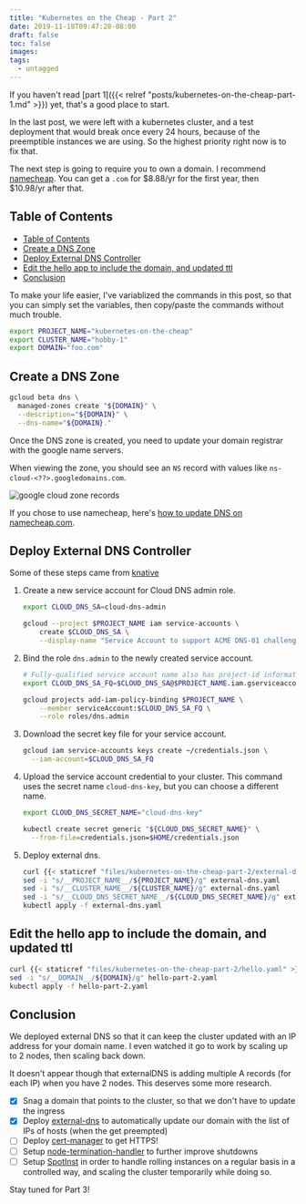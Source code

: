 ```yaml
---
title: "Kubernetes on the Cheap - Part 2"
date: 2019-11-18T09:47:28-08:00
draft: false
toc: false
images:
tags: 
  - untagged
---
```


If you haven't read [part 1]({{< relref "posts/kubernetes-on-the-cheap-part-1.md" >}}) yet, that's a good place to start.

In the last post, we were left with a kubernetes cluster, and a test deployment that would break once every 24 hours, because of the preemptible instances we are using. So the highest priority right now is to fix that.

The next step is going to require you to own a domain. I recommend [namecheap](https://namecheap.com). You can get a `.com` for $8.88/yr for the first year, then $10.98/yr after that.

## Table of Contents

- [Table of Contents](#table-of-contents)
- [Create a DNS Zone](#create-a-dns-zone)
- [Deploy External DNS Controller](#deploy-external-dns-controller)
- [Edit the hello app to include the domain, and updated ttl](#edit-the-hello-app-to-include-the-domain-and-updated-ttl)
- [Conclusion](#conclusion)

To make your life easier, I've variablized the commands in this post, so that you can simply set the variables, then copy/paste the commands without much trouble.

```bash
export PROJECT_NAME="kubernetes-on-the-cheap"
export CLUSTER_NAME="hobby-1"
export DOMAIN="foo.com"
```

## Create a DNS Zone

```bash
gcloud beta dns \
  managed-zones create "${DOMAIN}" \
  --description="${DOMAIN}" \
  --dns-name="${DOMAIN}."
```

Once the DNS zone is created, you need to update your domain registrar with the google name servers.

When viewing the zone, you should see an `NS` record with values like `ns-cloud-<??>.googledomains.com`.

![google cloud zone records](https://cloud.google.com/dns/images/zone-records.png)

If you chose to use namecheap, here's [how to update DNS on namecheap.com](https://www.namecheap.com/support/knowledgebase/article.aspx/767/10/how-to-change-dns-for-a-domain).

## Deploy External DNS Controller

Some of these steps came from [knative](https://knative.dev/docs/serving/using-external-dns-on-gcp/)

1. Create a new service account for Cloud DNS admin role.

    ```bash
    export CLOUD_DNS_SA=cloud-dns-admin

    gcloud --project $PROJECT_NAME iam service-accounts \
        create $CLOUD_DNS_SA \
        --display-name "Service Account to support ACME DNS-01 challenge."
    ```

2. Bind the role `dns.admin` to the newly created service account.

    ```bash
    # Fully-qualified service account name also has project-id information.
    export CLOUD_DNS_SA_FQ=$CLOUD_DNS_SA@$PROJECT_NAME.iam.gserviceaccount.com

    gcloud projects add-iam-policy-binding $PROJECT_NAME \
        --member serviceAccount:$CLOUD_DNS_SA_FQ \
        --role roles/dns.admin
    ```

3. Download the secret key file for your service account.

    ```bash
    gcloud iam service-accounts keys create ~/credentials.json \
      --iam-account=$CLOUD_DNS_SA_FQ
    ```

4. Upload the service account credential to your cluster. This command uses the secret name `cloud-dns-key`, but you can choose a different name.

    ```bash
    export CLOUD_DNS_SECRET_NAME="cloud-dns-key"

    kubectl create secret generic "${CLOUD_DNS_SECRET_NAME}" \
      --from-file=credentials.json=$HOME/credentials.json
    ```
5. Deploy external dns. 
   
    ```bash
    curl {{< staticref "files/kubernetes-on-the-cheap-part-2/external-dns.yaml" >}} -o external-dns.yaml
    sed -i "s/__PROJECT_NAME__/${PROJECT_NAME}/g" external-dns.yaml
    sed -i "s/__CLUSTER_NAME__/${CLUSTER_NAME}/g" external-dns.yaml
    sed -i "s/__CLOUD_DNS_SECRET_NAME__/${CLOUD_DNS_SECRET_NAME}/g" external-dns.yaml
    kubectl apply -f external-dns.yaml
    ```

## Edit the hello app to include the domain, and updated ttl

```bash
curl {{< staticref "files/kubernetes-on-the-cheap-part-2/hello.yaml" >}} -o hello-part-2.yaml
sed -i "s/__DOMAIN__/${DOMAIN}/g" hello-part-2.yaml
kubectl apply -f hello-part-2.yaml
```

## Conclusion

We deployed external DNS so that it can keep the cluster updated with an IP address for your domain name. I even watched it go to work by scaling up to 2 nodes, then scaling back down.

It doesn't appear though that externalDNS is adding multiple A records (for each IP) when you have 2 nodes. This deserves some more research.

- [x] Snag a domain that points to the cluster, so that we don't have to update the ingress
- [x] Deploy [external-dns](https://github.com/kubernetes-sigs/external-dns) to automatically update our domain with the list of IPs of hosts (when the get preempted)
- [ ] Deploy [cert-manager](https://github.com/jetstack/cert-manager) to get HTTPS!
- [ ] Setup [node-termination-handler](k8s-node-termination-handler) to further improve shutdowns
- [ ] Setup [SpotInst](https://spotinst.com/pricing/) in order to handle rolling instances on a regular basis in a controlled way, and scaling the cluster temporarily while doing so.

Stay tuned for Part 3!
